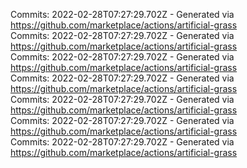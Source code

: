 Commits: 2022-02-28T07:27:29.702Z - Generated via https://github.com/marketplace/actions/artificial-grass
<br>
Commits: 2022-02-28T07:27:29.702Z - Generated via https://github.com/marketplace/actions/artificial-grass
<br>
Commits: 2022-02-28T07:27:29.702Z - Generated via https://github.com/marketplace/actions/artificial-grass
<br>
Commits: 2022-02-28T07:27:29.702Z - Generated via https://github.com/marketplace/actions/artificial-grass
<br>
Commits: 2022-02-28T07:27:29.702Z - Generated via https://github.com/marketplace/actions/artificial-grass
<br>
Commits: 2022-02-28T07:27:29.702Z - Generated via https://github.com/marketplace/actions/artificial-grass
<br>
Commits: 2022-02-28T07:27:29.702Z - Generated via https://github.com/marketplace/actions/artificial-grass
<br>
